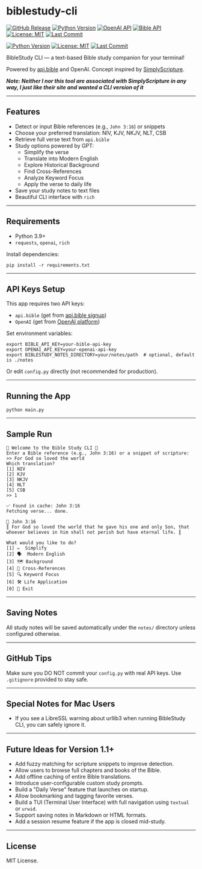 # biblestudy-cli

[![GitHub Release](https://img.shields.io/github/v/release/labrack/biblestudy-cli)](https://github.com/labrack/biblestudy-cli/releases)
[![Python Version](https://img.shields.io/badge/python-3.9%2B-blue)](https://www.python.org/)
[![OpenAI API](https://img.shields.io/badge/API-OpenAI-blue.svg)](https://openai.com/)
[![Bible API](https://img.shields.io/badge/API-api.bible-blue.svg)](https://docs.api.bible/)
[![License: MIT](https://img.shields.io/github/license/labrack/biblestudy-cli)](https://github.com/labrack/biblestudy-cli/blob/main/LICENSE)
[![Last Commit](https://img.shields.io/github/last-commit/labrack/biblestudy-cli)](https://github.com/labrack/biblestudy-cli/commits/main)



[![Python Version](https://img.shields.io/badge/python-3.9%2B-blue?style=flat-square)](https://www.python.org/)
[![License: MIT](https://img.shields.io/github/license/labrack/biblestudy-cli?style=flat-square)](https://github.com/labrack/biblestudy-cli/blob/main/LICENSE)
[![Last Commit](https://img.shields.io/github/last-commit/labrack/biblestudy-cli?style=flat-square)](https://github.com/labrack/biblestudy-cli/commits/main)


BibleStudy CLI — a text-based Bible study companion for your terminal!

Powered by [api.bible](https://docs.api.bible/) and OpenAI. Concept inspired by [SimplyScripture](https://mysimplyscripture.com/).

**<em>Note: Neither I nor this tool are associated with SimplyScripture in any way, I just like their site and wanted a CLI version of it</em>**

---

## Features

- Detect or input Bible references (e.g., `John 3:16`) or snippets
- Choose your preferred translation: NIV, KJV, NKJV, NLT, CSB
- Retrieve full verse text from `api.bible`
- Study options powered by GPT:
  - Simplify the verse
  - Translate into Modern English
  - Explore Historical Background
  - Find Cross-References
  - Analyze Keyword Focus
  - Apply the verse to daily life
- Save your study notes to text files
- Beautiful CLI interface with `rich`

---

## Requirements

- Python 3.9+
- `requests`, `openai`, `rich`

Install dependencies:

```
pip install -r requirements.txt
```

---

## API Keys Setup

This app requires two API keys:

- `api.bible` (get from [api.bible signup](https://docs.api.bible/))
- `OpenAI` (get from [OpenAI platform](https://platform.openai.com/account/api-keys))

Set environment variables:

```
export BIBLE_API_KEY=your-bible-api-key
export OPENAI_API_KEY=your-openai-api-key
export BIBLESTUDY_NOTES_DIRECTORY=your/notes/path  # optional, default is ./notes
```

Or edit `config.py` directly (not recommended for production).

---

## Running the App

```
python main.py
```

---

## Sample Run

```
📖 Welcome to the Bible Study CLI 📖
Enter a Bible reference (e.g., John 3:16) or a snippet of scripture:
>> For God so loved the world
Which translation?
[1] NIV
[2] KJV
[3] NKJV
[4] NLT
[5] CSB
>> 1

✅ Found in cache: John 3:16
Fetching verse... done.

📜 John 3:16
║ For God so loved the world that he gave his one and only Son, that whoever believes in him shall not perish but have eternal life. ║

What would you like to do?
[1] ✏️  Simplify
[2] 🗣️  Modern English
[3] 🗺️ Background
[4] 🔗 Cross-References
[5] 🔍 Keyword Focus
[6] 🛠️ Life Application
[0] 🚪 Exit
```

---

## Saving Notes

All study notes will be saved automatically under the `notes/` directory unless configured otherwise.

---

## GitHub Tips

Make sure you DO NOT commit your `config.py` with real API keys.
Use `.gitignore` provided to stay safe.

---

## Special Notes for Mac Users

- If you see a LibreSSL warning about urllib3 when running BibleStudy CLI, you can safely ignore it.

---

## Future Ideas for Version 1.1+

- Add fuzzy matching for scripture snippets to improve detection.
- Allow users to browse full chapters and books of the Bible.
- Add offline caching of entire Bible translations.
- Introduce user-configurable custom study prompts.
- Build a "Daily Verse" feature that launches on startup.
- Allow bookmarking and tagging favorite verses.
- Build a TUI (Terminal User Interface) with full navigation using `textual` or `urwid`.
- Support saving notes in Markdown or HTML formats.
- Add a session resume feature if the app is closed mid-study.

---

## License

MIT License.
